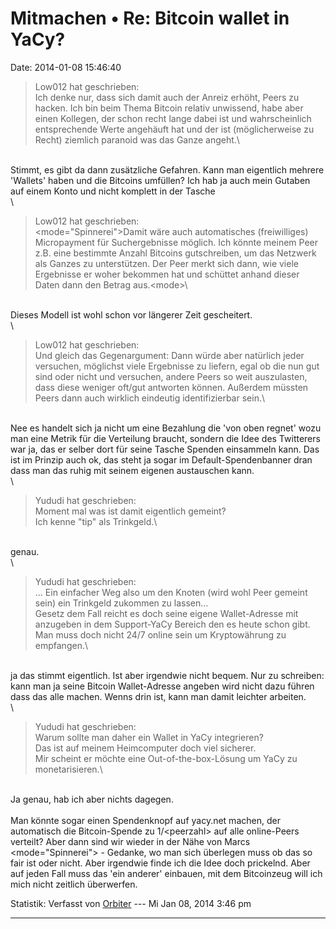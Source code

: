 Mitmachen • Re: Bitcoin wallet in YaCy?
=======================================

Date: 2014-01-08 15:46:40

> <div>
>
> Low012 hat geschrieben:\
> Ich denke nur, dass sich damit auch der Anreiz erhöht, Peers zu
> hacken. Ich bin beim Thema Bitcoin relativ unwissend, habe aber einen
> Kollegen, der schon recht lange dabei ist und wahrscheinlich
> entsprechende Werte angehäuft hat und der ist (möglicherweise zu
> Recht) ziemlich paranoid was das Ganze angeht.\
>
> </div>

\
Stimmt, es gibt da dann zusätzliche Gefahren. Kann man eigentlich
mehrere \'Wallets\' haben und die Bitcoins umfüllen? Ich hab ja auch
mein Gutaben auf einem Konto und nicht komplett in der Tasche\
\

> <div>
>
> Low012 hat geschrieben:\
> \<mode=\"Spinnerei\"\>Damit wäre auch automatisches (freiwilliges)
> Micropayment für Suchergebnisse möglich. Ich könnte meinem Peer z.B.
> eine bestimmte Anzahl Bitcoins gutschreiben, um das Netzwerk als
> Ganzes zu unterstützen. Der Peer merkt sich dann, wie viele Ergebnisse
> er woher bekommen hat und schüttet anhand dieser Daten dann den Betrag
> aus.\<mode\>\
>
> </div>

\
Dieses Modell ist wohl schon vor längerer Zeit gescheitert.\
\

> <div>
>
> Low012 hat geschrieben:\
> Und gleich das Gegenargument: Dann würde aber natürlich jeder
> versuchen, möglichst viele Ergebnisse zu liefern, egal ob die nun gut
> sind oder nicht und versuchen, andere Peers so weit auszulasten, dass
> diese weniger oft/gut antworten können. Außerdem müssten Peers dann
> auch wirklich eindeutig identifizierbar sein.\
>
> </div>

\
Nee es handelt sich ja nicht um eine Bezahlung die \'von oben regnet\'
wozu man eine Metrik für die Verteilung braucht, sondern die Idee des
Twitterers war ja, das er selber dort für seine Tasche Spenden
einsammeln kann. Das ist im Prinzip auch ok, das steht ja sogar im
Default-Spendenbanner dran dass man das ruhig mit seinem eigenen
austauschen kann.\
\

> <div>
>
> Yududi hat geschrieben:\
> Moment mal was ist damit eigentlich gemeint?\
> Ich kenne \"tip\" als Trinkgeld.\
>
> </div>

\
genau.\
\

> <div>
>
> Yududi hat geschrieben:\
> \... Ein einfacher Weg also um den Knoten (wird wohl Peer gemeint
> sein) ein Trinkgeld zukommen zu lassen\...\
> Gesetz dem Fall reicht es doch seine eigene Wallet-Adresse mit
> anzugeben in dem Support-YaCy Bereich den es heute schon gibt.\
> Man muss doch nicht 24/7 online sein um Kryptowährung zu empfangen.\
>
> </div>

\
ja das stimmt eigentlich. Ist aber irgendwie nicht bequem. Nur zu
schreiben: kann man ja seine Bitcoin Wallet-Adresse angeben wird nicht
dazu führen dass das alle machen. Wenns drin ist, kann man damit
leichter arbeiten.\
\

> <div>
>
> Yududi hat geschrieben:\
> Warum sollte man daher ein Wallet in YaCy integrieren?\
> Das ist auf meinem Heimcomputer doch viel sicherer.\
> Mir scheint er möchte eine Out-of-the-box-Lösung um YaCy zu
> monetarisieren.\
>
> </div>

\
Ja genau, hab ich aber nichts dagegen.\
\
Man könnte sogar einen Spendenknopf auf yacy.net machen, der automatisch
die Bitcoin-Spende zu 1/\<peerzahl\> auf alle online-Peers verteilt?
Aber dann sind wir wieder in der Nähe von Marcs \<mode=\"Spinnerei\"\> -
Gedanke, wo man sich überlegen muss ob das so fair ist oder nicht. Aber
irgendwie finde ich die Idee doch prickelnd. Aber auf jeden Fall muss
das \'ein anderer\' einbauen, mit dem Bitcoinzeug will ich mich nicht
zeitlich überwerfen.

Statistik: Verfasst von
[Orbiter](http://forum.yacy-websuche.de/memberlist.php?mode=viewprofile&u=2)
--- Mi Jan 08, 2014 3:46 pm

------------------------------------------------------------------------
